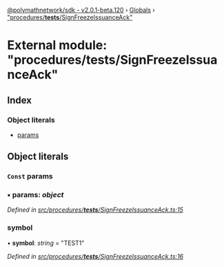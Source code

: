 [@polymathnetwork/sdk - v2.0.1-beta.120](../README.md) › [Globals](../globals.md) › ["procedures/**tests**/SignFreezeIssuanceAck"](_procedures___tests___signfreezeissuanceack_.md)

# External module: "procedures/**tests**/SignFreezeIssuanceAck"

## Index

### Object literals

- [params](_procedures___tests___signfreezeissuanceack_.md#const-params)

## Object literals

### `Const` params

### ▪ **params**: _object_

_Defined in [src/procedures/**tests**/SignFreezeIssuanceAck.ts:15](https://github.com/PolymathNetwork/polymath-sdk/blob/1da5bc5/src/procedures/__tests__/SignFreezeIssuanceAck.ts#L15)_

### symbol

• **symbol**: _string_ = "TEST1"

_Defined in [src/procedures/**tests**/SignFreezeIssuanceAck.ts:16](https://github.com/PolymathNetwork/polymath-sdk/blob/1da5bc5/src/procedures/__tests__/SignFreezeIssuanceAck.ts#L16)_
